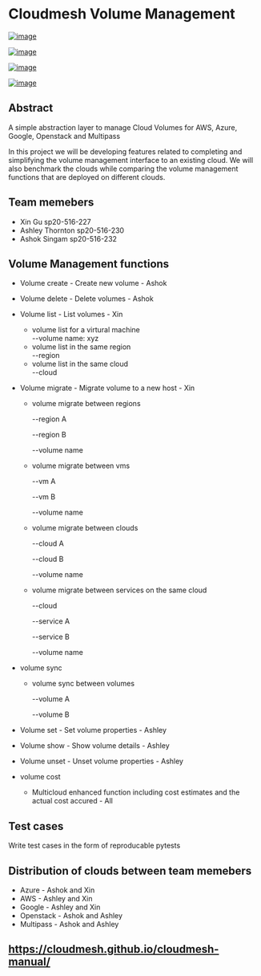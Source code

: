 # Cloudmesh Volume Management



[![image](https://img.shields.io/travis/TankerHQ/cloudmesh-volume.svg?branch=master)](https://travis-ci.org/TankerHQ/cloudmesn-volume)

[![image](https://img.shields.io/pypi/pyversions/cloudmesh-volume.svg)](https://pypi.org/project/cloudmesh-volume)

[![image](https://img.shields.io/pypi/v/cloudmesh-volume.svg)](https://pypi.org/project/cloudmesh-volume/)

[![image](https://img.shields.io/github/license/TankerHQ/python-cloudmesh-volume.svg)](https://github.com/TankerHQ/python-cloudmesh-volume/blob/master/LICENSE)

## Abstract

A simple abstraction layer to manage Cloud Volumes for AWS, Azure, Google, Openstack and Multipass

In this project we will be developing features related to completing and simplifying the volume management interface to an existing cloud. We will also benchmark the clouds while comparing the volume management functions that are deployed on different clouds.

## Team memebers

* Xin Gu sp20-516-227
* Ashley Thornton sp20-516-230
* Ashok Singam sp20-516-232

## Volume Management functions

* Volume create - Create new volume - Ashok
* Volume delete - Delete volumes - Ashok

* Volume list - List volumes - Xin
    * volume list for a virtural machine    
            --volume name: xyz    
    * volume list in the same region    
            --region    
    * volume list in the same cloud    
            --cloud
            
* Volume migrate - Migrate volume to a new host - Xin
    * volume migrate between regions
    
        --region A
        
        --region B
        
        --volume name
        
    * volume migrate between vms
    
        --vm A
        
        --vm B
        
        --volume name
    
    * volume migrate between clouds
    
        --cloud A
        
        --cloud B
        
        --volume name
        
    * volume migrate between services on the same cloud
    
        --cloud
        
        --service A
        
        --service B
        
        --volume name

* volume sync
    * volume sync between volumes
    
        --volume A
        
        --volume B 
                  
* Volume set - Set volume properties - Ashley
* Volume show - Show volume details - Ashley
* Volume unset - Unset volume properties - Ashley
* volume cost
    * Multicloud enhanced function including cost estimates and the actual cost accured - All

## Test cases

Write test cases in the form of reproducable pytests

## Distribution of clouds between team memebers

* Azure - Ashok and Xin
* AWS - Ashley and Xin
* Google - Ashley and Xin
* Openstack - Ashok and Ashley
* Multipass - Ashok and Ashley 
     
## <https://cloudmesh.github.io/cloudmesh-manual/>


